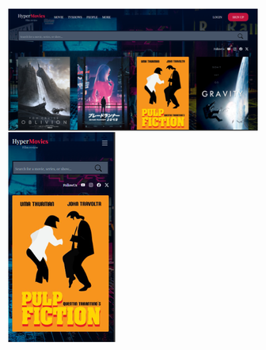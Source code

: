

![تصویر دسکتاپ](./public/images/Website-photo.PNG)
![تصویرموبایل](./public/images/Website-photo-M.PNG)
